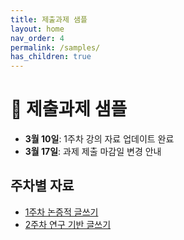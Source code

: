 ```yaml
---
title: 제출과제 샘플
layout: home
nav_order: 4
permalink: /samples/
has_children: true
---
```


# 📢 제출과제 샘플

- **3월 10일**: 1주차 강의 자료 업데이트 완료
- **3월 17일**: 과제 제출 마감일 변경 안내


## 주차별 자료
- [1주차 논증적 글쓰기](/lectures/week1/)
- [2주차 연구 기반 글쓰기](/lectures/week2/)